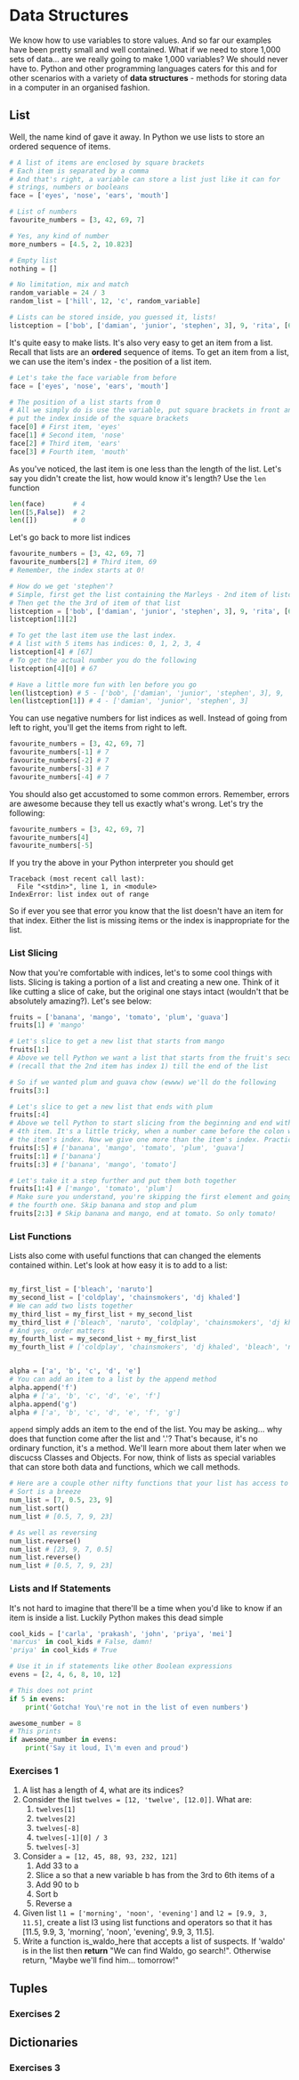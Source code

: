 # Data Structures

We know how to use variables to store values. And so far our examples have been
pretty small and well contained. What if we need to store 1,000 sets of data...
are we really going to make 1,000 variables? We should never have to. Python 
and other programming languages caters for this and for other scenarios with a
variety of **data structures** - methods for storing data in a computer
in an organised fashion.

## List
Well, the name kind of gave it away. In Python we use lists to store an
ordered sequence of items.

```python
# A list of items are enclosed by square brackets
# Each item is separated by a comma
# And that's right, a variable can store a list just like it can for 
# strings, numbers or booleans
face = ['eyes', 'nose', 'ears', 'mouth']

# List of numbers
favourite_numbers = [3, 42, 69, 7]

# Yes, any kind of number
more_numbers = [4.5, 2, 10.823]

# Empty list
nothing = []

# No limitation, mix and match
random_variable = 24 / 3
random_list = ['hill', 12, 'c', random_variable]

# Lists can be stored inside, you guessed it, lists!
listception = ['bob', ['damian', 'junior', 'stephen', 3], 9, 'rita', [67]]
```

It's quite easy to make lists. It's also very easy to get an item from a list.
Recall that lists are an **ordered** sequence of items. To get an item from a 
list, we can use the item's index - the position of a list item.

```python
# Let's take the face variable from before
face = ['eyes', 'nose', 'ears', 'mouth']

# The position of a list starts from 0
# All we simply do is use the variable, put square brackets in front and then
# put the index inside of the square brackets
face[0] # First item, 'eyes'
face[1] # Second item, 'nose'
face[2] # Third item, 'ears'
face[3] # Fourth item, 'mouth'
```

As you've noticed, the last item is one less than the length of the list. Let's
say you didn't create the list, how would know it's length? Use the `len`
function

```python
len(face)       # 4
len([5,False])  # 2
len([])         # 0
```

Let's go back to more list indices

```python
favourite_numbers = [3, 42, 69, 7]
favourite_numbers[2] # Third item, 69
# Remember, the index starts at 0!

# How do we get 'stephen'?
# Simple, first get the list containing the Marleys - 2nd item of listception
# Then get the the 3rd of item of that list
listception = ['bob', ['damian', 'junior', 'stephen', 3], 9, 'rita', [67]]
listception[1][2]

# To get the last item use the last index.
# A list with 5 items has indices: 0, 1, 2, 3, 4
listception[4] # [67]
# To get the actual number you do the following
listception[4][0] # 67

# Have a little more fun with len before you go
len(listception) # 5 - ['bob', ['damian', 'junior', 'stephen', 3], 9, 'rita', [67]]
len(listception[1]) # 4 - ['damian', 'junior', 'stephen', 3]
```

You can use negative numbers for list indices as well. Instead of going from 
left to right, you'll get the items from right to left.

```python
favourite_numbers = [3, 42, 69, 7]
favourite_numbers[-1] # 7
favourite_numbers[-2] # 7
favourite_numbers[-3] # 7
favourite_numbers[-4] # 7
```

You should also get accustomed to some common errors. Remember, errors are 
awesome because they tell us exactly what's wrong. Let's try the following:

```python
favourite_numbers = [3, 42, 69, 7]
favourite_numbers[4]
favourite_numbers[-5]
```

If you try the above in your Python interpreter you should get

```
Traceback (most recent call last):
  File "<stdin>", line 1, in <module>
IndexError: list index out of range
```

So if ever you see that error you know that the list doesn't have an item for
that index. Either the list is missing items or the index is inappropriate for
the list.

### List Slicing

Now that you're comfortable with indices, let's to some cool things with lists.
Slicing is taking a portion of a list and creating a new one. Think of it like
cutting a slice of cake, but the original one stays intact (wouldn't that be
absolutely amazing?). Let's see below:

```python
fruits = ['banana', 'mango', 'tomato', 'plum', 'guava']
fruits[1] # 'mango'

# Let's slice to get a new list that starts from mango
fruits[1:]
# Above we tell Python we want a list that starts from the fruit's second item
# (recall that the 2nd item has index 1) till the end of the list

# So if we wanted plum and guava chow (ewww) we'll do the following
fruits[3:]

# Let's slice to get a new list that ends with plum
fruits[:4]
# Above we tell Python to start slicing from the beginning and end with fruit's
# 4th item. It's a little tricky, when a number came before the colon we gave
# the item's index. Now we give one more than the item's index. Practice more!
fruits[:5] # ['banana', 'mango', 'tomato', 'plum', 'guava']
fruits[:1] # ['banana']
fruits[:3] # ['banana', 'mango', 'tomato']

# Let's take it a step further and put them both together
fruits[1:4] # ['mango', 'tomato', 'plum']
# Make sure you understand, you're skipping the first element and going up to 
# the fourth one. Skip banana and stop and plum
fruits[2:3] # Skip banana and mango, end at tomato. So only tomato!
```

### List Functions

Lists also come with useful functions that can changed the elements contained
within. Let's look at how easy it is to add to a list:

```python

my_first_list = ['bleach', 'naruto']
my_second_list = ['coldplay', 'chainsmokers', 'dj khaled']
# We can add two lists together
my_third_list = my_first_list + my_second_list
my_third_list # ['bleach', 'naruto', 'coldplay', 'chainsmokers', 'dj khaled']
# And yes, order matters
my_fourth_list = my_second_list + my_first_list
my_fourth_list # ['coldplay', 'chainsmokers', 'dj khaled', 'bleach', 'naruto']


alpha = ['a', 'b', 'c', 'd', 'e']
# You can add an item to a list by the append method
alpha.append('f')
alpha # ['a', 'b', 'c', 'd', 'e', 'f']
alpha.append('g')
alpha # ['a', 'b', 'c', 'd', 'e', 'f', 'g']
```

`append` simply adds an item to the end of the list. You may be asking... why does
that function come after the list and '.'? That's because, it's no ordinary
function, it's a method. We'll learn more about them later when we discucss
Classes and Objects. For now, think of lists as special variables that can
store both data and functions, which we call methods.

```python
# Here are a couple other nifty functions that your list has access to
# Sort is a breeze
num_list = [7, 0.5, 23, 9]
num_list.sort()
num_list # [0.5, 7, 9, 23]

# As well as reversing
num_list.reverse()
num_list # [23, 9, 7, 0.5]
num_list.reverse()
num_list # [0.5, 7, 9, 23]
```

### Lists and If Statements
It's not hard to imagine that there'll be a time when you'd like to know if an
item is inside a list. Luckily Python makes this dead simple

```python
cool_kids = ['carla', 'prakash', 'john', 'priya', 'mei']
'marcus' in cool_kids # False, damn!
'priya' in cool_kids # True

# Use it in if statements like other Boolean expressions
evens = [2, 4, 6, 8, 10, 12]

# This does not print
if 5 in evens:
    print('Gotcha! You\'re not in the list of even numbers')

awesome_number = 8
# This prints
if awesome_number in evens:
    print('Say it loud, I\'m even and proud')
```

### Exercises 1
1. A list has a length of 4, what are its indices?
2. Consider the list `twelves = [12, 'twelve', [12.0]]`. What are:
    1. `twelves[1]`
    2. `twelves[2]`
    3. `twelves[-8]`
    4. `twelves[-1][0] / 3`
    5. `twelves[-3]`
3. Consider `a = [12, 45, 88, 93, 232, 121]`
    1. Add 33 to a
    2. Slice a so that a new variable b has from the 3rd to 6th items of a
    3. Add 90 to b
    4. Sort b
    5. Reverse a
4. Given list `l1 = ['morning', 'noon', 'evening']` and `l2 = [9.9, 3, 11.5]`, create
    a list l3 using list functions and operators so that it has
    [11.5, 9.9, 3, 'morning', 'noon', 'evening', 9.9, 3, 11.5]. 
5. Write a function is_waldo_here that accepts a list of suspects. If 'waldo' is
    in the list then **return** "We can find Waldo, go search!". Otherwise 
    return, "Maybe we'll find him... tomorrow!"

## Tuples

### Exercises 2

## Dictionaries

### Exercises 3

